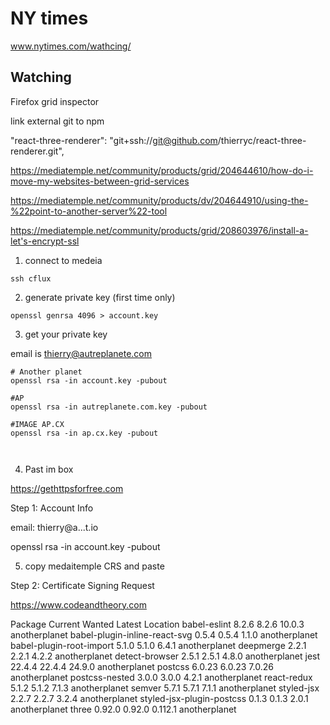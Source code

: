 # NY times

www.nytimes.com/wathcing/

## Watching

Firefox grid inspector


link external git to npm

"react-three-renderer": "git+ssh://git@github.com/thierryc/react-three-renderer.git",


https://mediatemple.net/community/products/grid/204644610/how-do-i-move-my-websites-between-grid-services


https://mediatemple.net/community/products/dv/204644910/using-the-%22point-to-another-server%22-tool



https://mediatemple.net/community/products/grid/208603976/install-a-let's-encrypt-ssl


1. connect to medeia

```
ssh cflux

```

2. generate  private key (first time only)

```
openssl genrsa 4096 > account.key

```

3. get your private key

email is thierry@autreplanete.com

```
# Another planet
openssl rsa -in account.key -pubout

#AP
openssl rsa -in autreplanete.com.key -pubout

#IMAGE AP.CX
openssl rsa -in ap.cx.key -pubout



```

4. Past im box

https://gethttpsforfree.com

Step 1: Account Info

email: thierry@a...t.io

openssl rsa -in account.key -pubout

5. copy medaitemple CRS and paste

Step 2: Certificate Signing Request


https://www.codeandtheory.com


Package                        Current  Wanted   Latest  Location
babel-eslint                     8.2.6   8.2.6   10.0.3  anotherplanet
babel-plugin-inline-react-svg    0.5.4   0.5.4    1.1.0  anotherplanet
babel-plugin-root-import         5.1.0   5.1.0    6.4.1  anotherplanet
deepmerge                        2.2.1   2.2.1    4.2.2  anotherplanet
detect-browser                   2.5.1   2.5.1    4.8.0  anotherplanet
jest                            22.4.4  22.4.4   24.9.0  anotherplanet
postcss                         6.0.23  6.0.23   7.0.26  anotherplanet
postcss-nested                   3.0.0   3.0.0    4.2.1  anotherplanet
react-redux                      5.1.2   5.1.2    7.1.3  anotherplanet
semver                           5.7.1   5.7.1    7.1.1  anotherplanet
styled-jsx                       2.2.7   2.2.7    3.2.4  anotherplanet
styled-jsx-plugin-postcss        0.1.3   0.1.3    2.0.1  anotherplanet
three                           0.92.0  0.92.0  0.112.1  anotherplanet